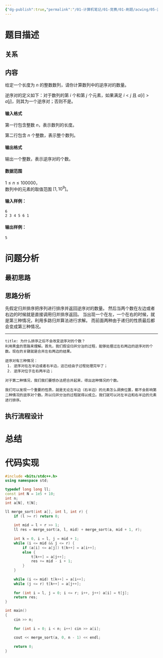 ```yaml
---
{"dg-publish":true,"permalink":"/01-计算机笔记/01-竞赛/01-刷题/acwing/05-蓝桥杯/027-788-逆序对的数量/","tags":["personal/blog","algorithm/排序/归并排序"]}
---
```



# 题目描述
## 关系

## 内容
给定一个长度为 $n$ 的整数数列，请你计算数列中的逆序对的数量。

逆序对的定义如下：对于数列的第 $i$ 个和第 $j$ 个元素，如果满足 $i < j$ 且 $a[i] > a[j]$，则其为一个逆序对；否则不是。

#### 输入格式

第一行包含整数 $n$，表示数列的长度。

第二行包含 $n$ 个整数，表示整个数列。

#### 输出格式

输出一个整数，表示逆序对的个数。

#### 数据范围

$1 \le n \le 100000$，  
数列中的元素的取值范围 $[1,10^9]$。

#### 输入样例：

```
6
2 3 4 5 6 1
```

#### 输出样例：

```
5
```
# 问题分析
## 最初思路

## 思路分析
先假定归并排序把序列进行排序并返回逆序对的数量。
然后当两个数在左边或者右边的时候就是直接调用归并排序返回。
当出现一个在左，一个在右的时候，就是第三种情况，利用多路归并算法进行求解。
而前面两种由于递归的性质最后都会变成第三种情况。

***
```ad-question
title: 为什么排序之后不会改变逆序对的个数？
利用黑盒的思路来理解。首先，我们假设归并分治的过程，能够处理过左右两边的逆序对的个数。现在的关键就是合并左右两边的结果。

逆序对有三种情况：
 1. 逆序对在左半边或者右半边，这已经由子过程处理完毕了；
 2. 逆序对位于左右两半边；

对于第二种情况，我们我们要想办法把合并起来，得出这种情况的个数。

我们可以发现一个重要的性质，就是无论左半边（右半边）的元素怎么调换位置，都不会影响第二种情况的逆序对个数。所以归并分治的过程就得以成立。我们就可以对左半边和右半边的元素进行排序。
```

## 执行流程设计

# 总结

# 代码实现
```c++
#include <bits/stdc++.h>
using namespace std;

typedef long long ll;
const int N = 1e5 + 10;
int n;
int a[N], t[N];

ll merge_sort(int a[], int l, int r) {
    if (l >= r) return 0;
    
    int mid = l + r >> 1;
    ll res = merge_sort(a, l, mid) + merge_sort(a, mid + 1, r);
    
    int k = 0, i = l, j = mid + 1;
    while (i <= mid && j <= r) {
        if (a[i] <= a[j]) t[k++] = a[i++];
        else {
            t[k++] = a[j++];
            res += mid - i + 1;
        }
    }
    
    while (i <= mid) t[k++] = a[i++];
    while (j <= r) t[k++] = a[j++];
    
    for (int i = l, j = 0; i <= r; i++, j++) a[i] = t[j];
    return res;
}

int main()
{
    cin >> n;
    
    for (int i = 0; i < n; i++) cin >> a[i];
    
    cout << merge_sort(a, 0, n - 1) << endl;
    
    return 0;
}
```